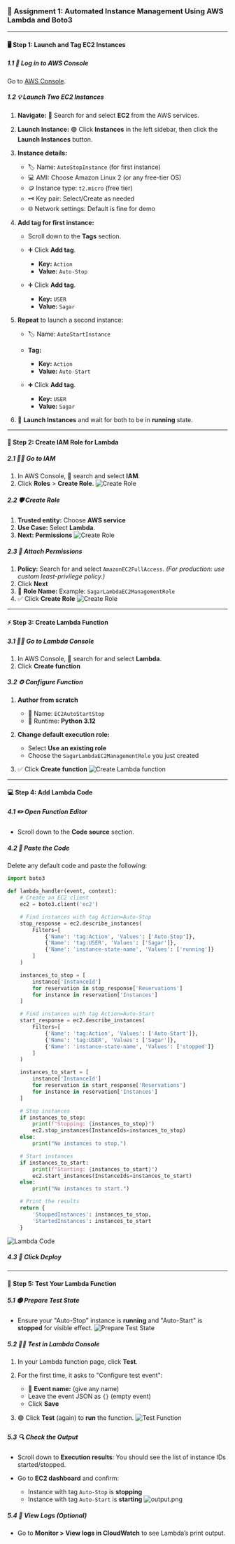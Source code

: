 ### 🚀 **Assignment 1: Automated Instance Management Using AWS Lambda and Boto3**

---

#### 🖥️ **Step 1: Launch and Tag EC2 Instances**

##### 1.1 🔐 Log in to AWS Console

Go to [AWS Console](https://console.aws.amazon.com/).

##### 1.2 💡 Launch Two EC2 Instances

1. **Navigate:** 🔎 Search for and select **EC2** from the AWS services.
2. **Launch Instance:** 🟢 Click **Instances** in the left sidebar, then click the **Launch Instances** button.
3. **Instance details:**

   * 🏷️ Name: `AutoStopInstance` (for first instance)
   * 💻 AMI: Choose Amazon Linux 2 (or any free-tier OS)
   * 🪙 Instance type: `t2.micro` (free tier)
   * 🗝️ Key pair: Select/Create as needed
   * 🌐 Network settings: Default is fine for demo
4. **Add tag for first instance:**

   * Scroll down to the **Tags** section.
   * ➕ Click **Add tag**.

     * **Key:** `Action`
     *  **Value:** `Auto-Stop`
   * ➕ Click **Add tag**.

     * **Key:** `USER`
     *  **Value:** `Sagar`
5. **Repeat** to launch a second instance:

   * 🏷️ Name: `AutoStartInstance`
   * **Tag:**

     * **Key:** `Action`
     * **Value:** `Auto-Start`
   * ➕ Click **Add tag**.

     * **Key:** `USER`
     *  **Value:** `Sagar`
6. 🚀 **Launch Instances** and wait for both to be in **running** state.

---

#### 🔐 **Step 2: Create IAM Role for Lambda**

##### 2.1 🧑‍💻 Go to IAM

1. In AWS Console, 🔎 search and select **IAM**.
2. Click **Roles** > **Create Role**.
![Create Role](images/role-1.png)
##### 2.2 🛡️ Create Role

1. **Trusted entity:** Choose **AWS service**
2. **Use Case:** Select **Lambda**.
3. **Next: Permissions**
![Create Role](images/role-2.png)
##### 2.3 📜 Attach Permissions

1. **Policy:** Search for and select `AmazonEC2FullAccess`.
   *(For production: use custom least-privilege policy.)*
2. Click **Next**
3. 📝 **Role Name:** Example: `SagarLambdaEC2ManagementRole`
4. ✅ Click **Create Role**
![Create Role](images/role-3.png)
---

#### ⚡ **Step 3: Create Lambda Function**

##### 3.1 🏃‍♂️ Go to Lambda Console

1. In AWS Console, 🔎 search for and select **Lambda**.
2. Click **Create function**

##### 3.2 ⚙️ Configure Function

1. **Author from scratch**

   * 📝 Name: `EC2AutoStartStop`
   * 🐍 Runtime: **Python 3.12**
2. **Change default execution role:**

   * Select **Use an existing role**
   * Choose the `SagarLambdaEC2ManagementRole` you just created
3. ✅ Click **Create function**
![Create Lambda function](images/create-lambda.png)
---

#### 💻 **Step 4: Add Lambda Code**

##### 4.1 ✏️ Open Function Editor

* Scroll down to the **Code source** section.

##### 4.2 📝 Paste the Code

Delete any default code and paste the following:

```python
import boto3

def lambda_handler(event, context):
    # Create an EC2 client
    ec2 = boto3.client('ec2')

    # Find instances with tag Action=Auto-Stop
    stop_response = ec2.describe_instances(
        Filters=[
            {'Name': 'tag:Action', 'Values': ['Auto-Stop']},
            {'Name': 'tag:USER', 'Values': ['Sagar']},
            {'Name': 'instance-state-name', 'Values': ['running']}
        ]
    )

    instances_to_stop = [
        instance['InstanceId']
        for reservation in stop_response['Reservations']
        for instance in reservation['Instances']
    ]

    # Find instances with tag Action=Auto-Start
    start_response = ec2.describe_instances(
        Filters=[
            {'Name': 'tag:Action', 'Values': ['Auto-Start']},
            {'Name': 'tag:USER', 'Values': ['Sagar']},
            {'Name': 'instance-state-name', 'Values': ['stopped']}
        ]
    )

    instances_to_start = [
        instance['InstanceId']
        for reservation in start_response['Reservations']
        for instance in reservation['Instances']
    ]

    # Stop instances
    if instances_to_stop:
        print(f"Stopping: {instances_to_stop}")
        ec2.stop_instances(InstanceIds=instances_to_stop)
    else:
        print("No instances to stop.")

    # Start instances
    if instances_to_start:
        print(f"Starting: {instances_to_start}")
        ec2.start_instances(InstanceIds=instances_to_start)
    else:
        print("No instances to start.")

    # Print the results
    return {
        'StoppedInstances': instances_to_stop,
        'StartedInstances': instances_to_start
    }
```
![Lambda Code](images/LambdaCode.png)
##### 4.3 🚀 **Click Deploy**

---

#### 🧪 **Step 5: Test Your Lambda Function**

##### 5.1 🟢 Prepare Test State

* Ensure your "Auto-Stop" instance is **running** and "Auto-Start" is **stopped** for visible effect.
![Prepare Test State](images/PrepareTestState.png)
##### 5.2 🧑‍🔬 Test in Lambda Console

1. In your Lambda function page, click **Test**.
2. For the first time, it asks to "Configure test event":

   * 📝 **Event name:** (give any name)
   * Leave the event JSON as `{}` (empty event)
   * Click **Save**
3. 🟢 Click **Test** (again) to **run** the function.
![Test Function](images/test-function.png)
##### 5.3 🔍 Check the Output

* Scroll down to **Execution results**: You should see the list of instance IDs started/stopped.
* Go to **EC2 dashboard** and confirm:

  * Instance with tag `Auto-Stop` is **stopping**
  * Instance with tag `Auto-Start` is **starting**
![output.png](images/output.png)
##### 5.4 📄 View Logs (Optional)

* Go to **Monitor > View logs in CloudWatch** to see Lambda’s print output.